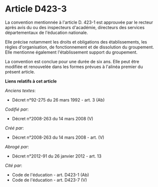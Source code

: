 # Article D423-3

La convention mentionnée à l'article D. 423-1 est approuvée par le recteur après avis du ou des inspecteurs d'académie,
directeurs des services départementaux de l'éducation nationale. 

Elle précise notamment les droits et obligations des établissements, les règles d'organisation, de fonctionnement et de
dissolution du groupement. Elle mentionne également l'établissement support du groupement. 

La convention est conclue pour une durée de six ans. Elle peut être modifiée et renouvelée dans les formes prévues à l'alinéa
premier du présent article.

**Liens relatifs à cet article**

_Anciens textes_:

  - Décret n°92-275 du 26 mars 1992 - art. 3 (Ab)

_Codifié par_:

  - Décret n°2008-263 du 14 mars 2008 (V)

_Créé par_:

  - Décret n°2008-263 du 14 mars 2008 - art. (V)

_Abrogé par_:

  - Décret n°2012-91 du 26 janvier 2012 - art. 13

_Cité par_:

  - Code de l'éducation - art. D423-1 (Ab)
  - Code de l'éducation - art. D423-7 (V)
